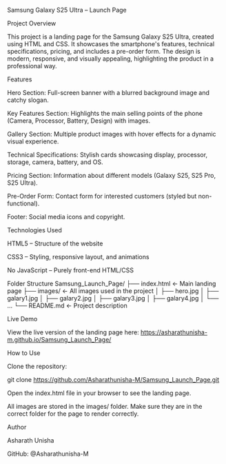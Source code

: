 Samsung Galaxy S25 Ultra – Launch Page

Project Overview

This project is a landing page for the Samsung Galaxy S25 Ultra, created using HTML and CSS. It showcases the smartphone's features, technical specifications, pricing, and includes a pre-order form. The design is modern, responsive, and visually appealing, highlighting the product in a professional way.

Features

Hero Section: Full-screen banner with a blurred background image and catchy slogan.

Key Features Section: Highlights the main selling points of the phone (Camera, Processor, Battery, Design) with images.

Gallery Section: Multiple product images with hover effects for a dynamic visual experience.

Technical Specifications: Stylish cards showcasing display, processor, storage, camera, battery, and OS.

Pricing Section: Information about different models (Galaxy S25, S25 Pro, S25 Ultra).

Pre-Order Form: Contact form for interested customers (styled but non-functional).

Footer: Social media icons and copyright.

Technologies Used

HTML5 – Structure of the website

CSS3 – Styling, responsive layout, and animations

No JavaScript – Purely front-end HTML/CSS

Folder Structure
Samsung_Launch_Page/
├── index.html            ← Main landing page
├── images/               ← All images used in the project
│   ├── hero.jpg
│   ├── galary1.jpg
│   ├── galary2.jpg
│   ├── galary3.jpg
│   ├── galary4.jpg
│   └── ...
└── README.md             ← Project description

Live Demo

View the live version of the landing page here:
https://asharathunisha-m.github.io/Samsung_Launch_Page/

How to Use

Clone the repository:

git clone https://github.com/Asharathunisha-M/Samsung_Launch_Page.git


Open the index.html file in your browser to see the landing page.

All images are stored in the images/ folder. Make sure they are in the correct folder for the page to render correctly.

Author

Asharath Unisha

GitHub: @Asharathunisha-M
